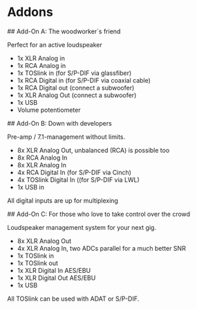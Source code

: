 # Addons


## Add-On A: The woodworker´s friend

Perfect for an active loudspeaker 

- 1x XLR Analog in
- 1x RCA Analog in
- 1x TOSlink in (for S/P-DIF via glassfiber)
- 1x RCA Digital in (for S/P-DIF via coaxial cable)
- 1x RCA Digital out (connect a subwoofer)
- 1x XLR Analog Out (connect a subwoofer)
- 1x USB
- Volume potentiometer


## Add-On B: Down with developers

Pre-amp / 7.1-management without limits.

- 8x XLR Analog Out, unbalanced (RCA) is possible too
- 8x RCA Analog In
- 8x XLR Analog In
- 4x RCA Digital In (for S/P-DIF via Cinch)
- 4x TOSlink Digital In ((for S/P-DIF via LWL)
- 1x USB in

All digital inputs are up for multiplexing

## Add-On C: For those who love to take control over the crowd

Loudspeaker management system for your next gig.

- 8x XLR Analog Out
- 4x XLR Analog In, two ADCs parallel for a much better SNR
- 1x TOSlink in
- 1x TOSlink out
- 1x XLR Digital In AES/EBU
- 1x XLR Digital Out AES/EBU
- 1x USB

All TOSlink can be used with ADAT or S/P-DIF.
